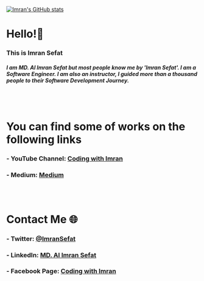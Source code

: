 [![Imran's GitHub stats](https://github-readme-stats.vercel.app/api?username=ImranSefat&show_icons=true
)](https://github.com/ImranSefat)


# Hello!👋
### This is Imran Sefat

##### I am MD. Al Imran Sefat but most people know me by 'Imran Sefat'. I am a Software Engineer. I am also an instructor, I guided more than a thousand people to their Software Development Journey. 
\
&nbsp;


# You can find some of works on the following links
### - YouTube Channel: [Coding with Imran](https://www.youtube.com/c/CodingwithImran)
### - Medium: [Medium](https://medium.com/@CodingWithImran/)

\
&nbsp;

# Contact Me 🌐
### - Twitter: [@ImranSefat](https://twitter.com/ImranSefat)
### - LinkedIn: [MD. Al Imran Sefat](https://www.linkedin.com/in/imransefat/)
### - Facebook Page: [Coding with Imran](https://www.facebook.com/CodingWithImran)



<!--
**ImranSefat/ImranSefat** is a ✨ _special_ ✨ repository because its `README.md` (this file) appears on your GitHub profile.

Here are some ideas to get you started:

- 🔭 I’m currently working on ...
- 🌱 I’m currently learning ...
- 👯 I’m looking to collaborate on ...
- 🤔 I’m looking for help with ...
- 💬 Ask me about ...
- 📫 How to reach me: ...
- 😄 Pronouns: ...
- ⚡ Fun fact: ...
-->
